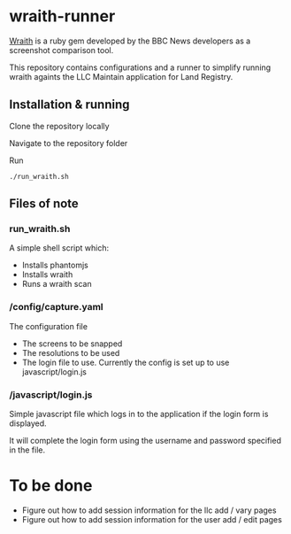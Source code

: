 # wraith-runner
[Wraith](https://github.com/BBC-News/wraith) is a ruby gem developed by the BBC News developers as a screenshot comparison tool.

This repository contains configurations and a runner to simplify running wraith againts the LLC Maintain application for Land Registry.

## Installation & running
Clone the repository locally

Navigate to the repository folder

Run

```
./run_wraith.sh
```

## Files of note

### run_wraith.sh
A simple shell script which:
- Installs phantomjs
- Installs wraith
- Runs a wraith scan

### /config/capture.yaml
The configuration file
- The screens to be snapped
- The resolutions to be used
- The login file to use. Currently the config is set up to use javascript/login.js

### /javascript/login.js
Simple javascript file which logs in to the application if the login form is displayed.

It will complete the login form using the username and password specified in the file.

# To be done
- Figure out how to add session information for the llc add / vary pages
- Figure out how to add session information for the user add / edit pages
